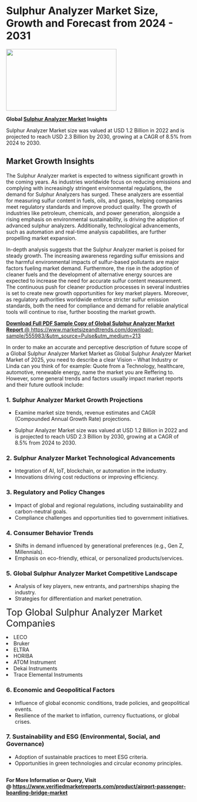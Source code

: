 <H1>Sulphur Analyzer Market Size, Growth and Forecast from 2024 - 2031</H1><img class="aligncenter size-medium wp-image-584254" src="https://thirdeyenews.in/wp-content/uploads/2024/09/Global-Market-Research-300x168.jpeg" alt="" width="300" height="168" /><p><strong>Global&nbsp;<a href="https://www.marketsizeandtrends.com/download-sample/555983/&amp;utm_source=Pulse&amp;utm_medium=213">Sulphur Analyzer Market</a> Insights</strong></p><p>Sulphur Analyzer Market size was valued at USD 1.2 Billion in 2022 and is projected to reach USD 2.3 Billion by 2030, growing at a CAGR of 8.5% from 2024 to 2030.</p><p><h2>Market Growth Insights</h2> <p>The Sulphur Analyzer market is expected to witness significant growth in the coming years. As industries worldwide focus on reducing emissions and complying with increasingly stringent environmental regulations, the demand for Sulphur Analyzers has surged. These analyzers are essential for measuring sulfur content in fuels, oils, and gases, helping companies meet regulatory standards and improve product quality. The growth of industries like petroleum, chemicals, and power generation, alongside a rising emphasis on environmental sustainability, is driving the adoption of advanced sulphur analyzers. Additionally, technological advancements, such as automation and real-time analysis capabilities, are further propelling market expansion.</p> <p><a href="#"></a></p> <p>In-depth analysis suggests that the Sulphur Analyzer market is poised for steady growth. The increasing awareness regarding sulfur emissions and the harmful environmental impacts of sulfur-based pollutants are major factors fueling market demand. Furthermore, the rise in the adoption of cleaner fuels and the development of alternative energy sources are expected to increase the need for accurate sulfur content measurement. The continuous push for cleaner production processes in several industries is set to create new growth opportunities for key market players. Moreover, as regulatory authorities worldwide enforce stricter sulfur emission standards, both the need for compliance and demand for reliable analytical tools will continue to rise, further boosting the market growth.</p> <p><a href="#"></p><p><span class=""><strong>Download Full PDF Sample Copy of Global Sulphur Analyzer Market Report</strong> @ <a href="https://www.marketsizeandtrends.com/download-sample/555983/&amp;utm_source=Pulse&amp;utm_medium=213" target="_blank">https://www.marketsizeandtrends.com/download-sample/555983/&amp;utm_source=Pulse&amp;utm_medium=213</a></span></p><p>In order to make an accurate and perceptive description of future scope of a Global&nbsp;Sulphur Analyzer Market Market as Global&nbsp;Sulphur Analyzer Market Market of 2025, you need to describe a clear Vision &ndash; What Industry or Linda can you think of for example: Quote from a Technology, healthcare, automotive, renewable energy, name the market you are Reffering to. However, some general trends and factors usually impact market reports and their future outlook include:</p><h3>1.&nbsp;<strong>Sulphur Analyzer Market Growth Projections</strong></h3><ul><li>Examine market size trends, revenue estimates and CAGR (Compounded Annual Growth Rate) projections.</li><li><p>Sulphur Analyzer Market size was valued at USD 1.2 Billion in 2022 and is projected to reach USD 2.3 Billion by 2030, growing at a CAGR of 8.5% from 2024 to 2030.</p></li></ul><h3>2.&nbsp;<strong>Sulphur Analyzer Market Technological Advancements</strong></h3><ul><li>Integration of AI, IoT, blockchain, or automation in the industry.</li><li>Innovations driving cost reductions or improving efficiency.</li></ul><h3>3.&nbsp;<strong>Regulatory and Policy Changes</strong></h3><ul><li>Impact of global and regional regulations, including sustainability and carbon-neutral goals.</li><li>Compliance challenges and opportunities tied to government initiatives.</li></ul><h3>4.&nbsp;<strong>Consumer Behavior Trends</strong></h3><ul><li>Shifts in demand influenced by generational preferences (e.g., Gen Z, Millennials).</li><li>Emphasis on eco-friendly, ethical, or personalized products/services.</li></ul><h3>5.&nbsp;<strong>Global Sulphur Analyzer Market Competitive Landscape</strong></h3><ul><li>Analysis of key players, new entrants, and partnerships shaping the industry.</li><li>Strategies for differentiation and market penetration.</li></ul><p data-pm-slice="1 1 []"><span style="color: inherit; font-family: inherit; font-size: 25px;">Top Global Sulphur Analyzer Market Companies</span></p><div class="" data-test-id=""><p><li>LECO</li><li> Bruker</li><li> ELTRA</li><li> HORIBA</li><li> ATOM Instrument</li><li> Dekai Instruments</li><li> Trace Elemental Instruments</li></p></div><h3>6.&nbsp;<strong>Economic and Geopolitical Factors</strong></h3><ul><li>Influence of global economic conditions, trade policies, and geopolitical events.</li><li>Resilience of the market to inflation, currency fluctuations, or global crises.</li></ul><h3>7.&nbsp;<strong>Sustainability and ESG (Environmental, Social, and Governance)</strong></h3><ul><li>Adoption of sustainable practices to meet ESG criteria.</li><li>Opportunities in green technologies and circular economy principles.</li></ul><h2><strong style="font-size: 14px;">For More Information or Query, Visit @&nbsp;</strong><a style="background-color: #ffffff; font-size: 14px;" href="https://www.marketsizeandtrends.com/report/sulphur-analyzer-market/" target="_blank">https://www.verifiedmarketreports.com/product/airport-passenger-boarding-bridge-market</a></h2>
